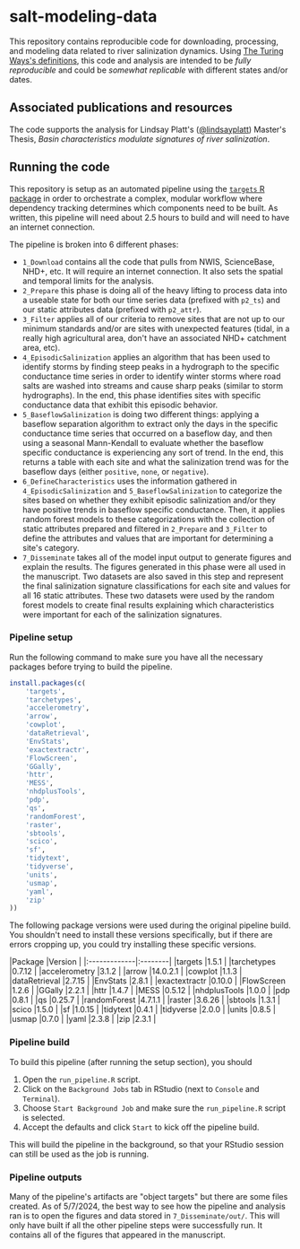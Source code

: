 # salt-modeling-data

This repository contains reproducible code for downloading, processing, and modeling data related to river salinization dynamics. Using [The Turing Ways's definitions](https://the-turing-way.netlify.app/reproducible-research/overview/overview-definitions), this code and analysis are intended to be *fully reproducible* and could be *somewhat replicable* with different states and/or dates. 

## Associated publications and resources

The code supports the analysis for Lindsay Platt's ([@lindsayplatt](https://github.com/lindsa%5D(https://github.com/lindsayplatt))) Master's Thesis, *Basin characteristics modulate signatures of river salinization*.

## Running the code 

This repository is setup as an automated pipeline using the [`targets` R package](https://books.ropensci.org/targets/) in order to orchestrate a complex, modular workflow where dependency tracking determines which components need to be built. As written, this pipeline will need about 2.5 hours to build and will need to have an internet connection.

The pipeline is broken into 6 different phases:

* `1_Download` contains all the code that pulls from NWIS, ScienceBase, NHD+, etc. It will require an internet connection. It also sets the spatial and temporal limits for the analysis.
* `2_Prepare` this phase is doing all of the heavy lifting to process data into a useable state for both our time series data (prefixed with `p2_ts`) and our static attributes data (prefixed with `p2_attr`).
* `3_Filter` applies all of our criteria to remove sites that are not up to our minimum standards and/or are sites with unexpected features (tidal, in a really high agricultural area, don't have an associated NHD+ catchment area, etc).
* `4_EpisodicSalinization` applies an algorithm that has been used to identify storms by finding steep peaks in a hydrograph to the specific conductance time series in order to identify winter storms where road salts are washed into streams and cause sharp peaks (similar to storm hydrographs). In the end, this phase identifies sites with specific conductance data that exhibit this episodic behavior.
* `5_BaseflowSalinization` is doing two different things: applying a baseflow separation algorithm to extract only the days in the specific conductance time series that occurred on a baseflow day, and then using a seasonal Mann-Kendall to evaluate whether the baseflow specific conductance is experiencing any sort of trend. In the end, this returns a table with each site and what the salinization trend was for the baseflow days (either `positive`, `none`, or `negative`).
* `6_DefineCharacteristics` uses the information gathered in `4_EpisodicSalinization` and `5_BaseflowSalinization` to categorize the sites based on whether they exhibit episodic salinization and/or they have positive trends in baseflow specific conductance. Then, it applies random forest models to these categorizations with the collection of static attributes prepared and filtered in `2_Prepare` and `3_Filter` to define the attributes and values that are important for determining a site's category.
* `7_Disseminate` takes all of the model input output to generate figures and explain the results. The figures generated in this phase were all used in the manuscript. Two datasets are also saved in this step and represent the final salinization signature classifications for each site and values for all 16 static attributes. These two datasets were used by the random forest models to create final results explaining which characteristics were important for each of the salinization signatures.

### Pipeline setup

Run the following command to make sure you have all the necessary packages before trying to build the pipeline.

``` r
install.packages(c(
    'targets', 
    'tarchetypes',
    'accelerometry',
    'arrow',
    'cowplot',
    'dataRetrieval',
    'EnvStats',
    'exactextractr',
    'FlowScreen',
    'GGally', 
    'httr',
    'MESS',
    'nhdplusTools',
    'pdp',
    'qs',
    'randomForest',
    'raster',
    'sbtools',
    'scico',
    'sf',
    'tidytext',
    'tidyverse',
    'units',
    'usmap',
    'yaml',
    'zip'
))
```

The following package versions were used during the original pipeline build. You shouldn't need to install these versions specifically, but if there are errors cropping up, you could try installing these specific versions.

|Package       |Version  | |:-------------|:--------| |targets       |1.5.1    | |tarchetypes   |0.7.12   | |accelerometry |3.1.2    | |arrow         |14.0.2.1 | |cowplot       |1.1.3    | |dataRetrieval |2.7.15   | |EnvStats      |2.8.1    | |exactextractr |0.10.0   | |FlowScreen    |1.2.6    | |GGally        |2.2.1    | |httr          |1.4.7    | |MESS          |0.5.12   | |nhdplusTools  |1.0.0    | |pdp           |0.8.1    | |qs            |0.25.7   | |randomForest  |4.7.1.1  | |raster        |3.6.26   | |sbtools       |1.3.1    | |scico         |1.5.0    | |sf            |1.0.15   | |tidytext      |0.4.1    | |tidyverse     |2.0.0    | |units         |0.8.5    | |usmap         |0.7.0    | |yaml          |2.3.8    | |zip           |2.3.1    |

### Pipeline build

To build this pipeline (after running the setup section), you should 

1. Open the `run_pipeline.R` script.
1. Click on the `Background Jobs` tab in RStudio (next to `Console` and `Terminal`).
1. Choose `Start Background Job` and make sure the `run_pipeline.R` script is selected.
1. Accept the defaults and click `Start` to kick off the pipeline build.

This will build the pipeline in the background, so that your RStudio session can still be used as the job is running.

### Pipeline outputs

Many of the pipeline's artifacts are "object targets" but there are some files created. As of 5/7/2024, the best way to see how the pipeline and analysis ran is to open the figures and data stored in  `7_Disseminate/out/`. This will only have built if all the other pipeline steps were successfully run. It contains all of the figures that appeared in the manuscript.
